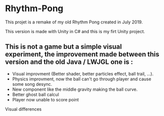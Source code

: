 # Rhythm-Pong

This projet is a remake of my old Rhythm Pong created in July 2019.

This version is made with Unity in C# and this is my firt Unity project.

## This is not a game but a simple visual experiment, the improvement made between this version and the old Java / LWJGL one is :
- Visual improvment (Better shader, better particles effect, ball trail, ...).
- Physics improvment, now the ball can't go through player and cause some song desync.
- New component like the middle gravity making the ball curve.
- Better ghost ball calcul
- Player now unable to score point

Visual differences
